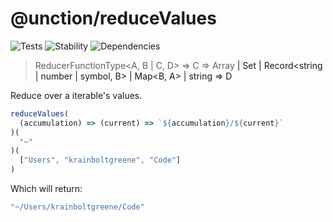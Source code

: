 # @unction/reduceValues

![Tests][BADGE_TRAVIS]
![Stability][BADGE_STABILITY]
![Dependencies][BADGE_DEPENDENCY]

> ReducerFunctionType<A, B | C, D> => C => Array<A> | Set<A> | Record<string | number | symbol, B> | Map<B, A> | string => D

Reduce over a iterable's values.

``` javascript
reduceValues(
  (accumulation) => (current) => `${accumulation}/${current}`
)(
  "~"
)(
  ["Users", "krainboltgreene", "Code"]
)
```

Which will return:

``` javascript
"~/Users/krainboltgreene/Code"
```

[BADGE_TRAVIS]: https://img.shields.io/travis/unctionjs/reduceValues.svg?maxAge=2592000&style=flat-square
[BADGE_STABILITY]: https://img.shields.io/badge/stability-strong-green.svg?maxAge=2592000&style=flat-square
[BADGE_DEPENDENCY]: https://img.shields.io/david/unctionjs/reduceValues.svg?maxAge=2592000&style=flat-square
